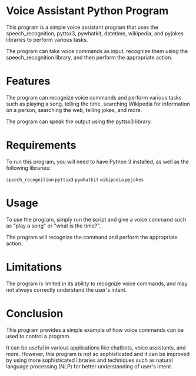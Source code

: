 # Voice Assistant Python Program

This program is a simple voice assistant program that uses the speech_recognition, 
pyttsx3, pywhatkit, datetime, wikipedia, and pyjokes libraries to perform various tasks. 

The program can take voice commands as input, recognize them using the speech_recognition 
library, and then perform the appropriate action.

# Features

The program can recognize voice commands and perform various tasks such as playing a song, 
telling the time, searching Wikipedia for information on a person, searching the web, 
telling jokes, and more.

The program can speak the output using the pyttsx3 library.

# Requirements

To run this program, you will need to have Python 3 installed, as well as the following libraries:

`speech_recognition`
`pyttsx3`
`pywhatkit`
`wikipedia`
`pyjokes`

# Usage

To use the program, simply run the script and give a voice command such as "play a song" 
or "what is the time?". 

The program will recognize the command and perform the appropriate action.

# Limitations

The program is limited in its ability to recognize voice commands, and may not always correctly understand the user's intent.

# Conclusion

This program provides a simple example of how voice commands can be used to control a program. 

It can be useful in various applications like chatbots, voice assistants, and more. However, 
this program is not so sophisticated and it can be improved by using more sophisticated 
libraries and techniques such as natural language processing (NLP) for better understanding of user's intent.
